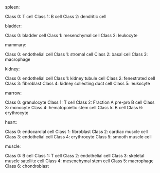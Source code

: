 spleen:

Class 0: T cell
Class 1: B cell
Class 2: dendritic cell


bladder:

Class 0: bladder cell
Class 1: mesenchymal cell
Class 2: leukocyte


mammary:

Class 0: endothelial cell
Class 1: stromal cell
Class 2: basal cell
Class 3: macrophage

kidney:

Class 0: endothelial cell
Class 1: kidney tubule cell
Class 2: fenestrated cell
Class 3: fibroblast
Class 4: kidney collecting duct cell
Class 5: leukocyte


marrow:

Class 0: granulocyte
Class 1: T cell
Class 2: Fraction A pre-pro B cell
Class 3: monocyte
Class 4: hematopoietic stem cell
Class 5: B cell
Class 6: erythrocyte

heart:

Class 0: endocardial cell
Class 1: fibroblast
Class 2: cardiac muscle cell
Class 3: endothelial cell
Class 4: erythrocyte
Class 5: smooth muscle cell


muscle:

Class 0: B cell
Class 1: T cell
Class 2: endothelial cell
Class 3: skeletal muscle satellite cell
Class 4: mesenchymal stem cell
Class 5: macrophage
Class 6: chondroblast

